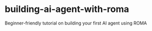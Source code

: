 # building-ai-agent-with-roma
Beginner-friendly tutorial on building your first AI agent using ROMA
